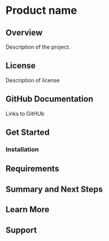 # Product name
## Overview 
Description of the project. 
## License
Description of license
## GitHub Documentation
Links to GitHUb
## Get Started
### Installation
## Requirements
## Summary and Next Steps
## Learn More
## Support


